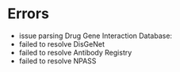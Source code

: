 # Errors

- issue parsing Drug Gene Interaction Database: 
- failed to resolve DisGeNet
- failed to resolve Antibody Registry
- failed to resolve NPASS